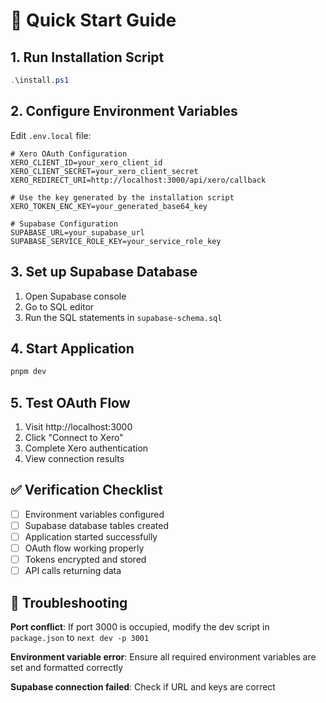 # 🚀 Quick Start Guide

## 1. Run Installation Script

```powershell
.\install.ps1
```

## 2. Configure Environment Variables

Edit `.env.local` file:

```env
# Xero OAuth Configuration
XERO_CLIENT_ID=your_xero_client_id
XERO_CLIENT_SECRET=your_xero_client_secret
XERO_REDIRECT_URI=http://localhost:3000/api/xero/callback

# Use the key generated by the installation script
XERO_TOKEN_ENC_KEY=your_generated_base64_key

# Supabase Configuration
SUPABASE_URL=your_supabase_url
SUPABASE_SERVICE_ROLE_KEY=your_service_role_key
```

## 3. Set up Supabase Database

1. Open Supabase console
2. Go to SQL editor
3. Run the SQL statements in `supabase-schema.sql`

## 4. Start Application

```bash
pnpm dev
```

## 5. Test OAuth Flow

1. Visit http://localhost:3000
2. Click "Connect to Xero"
3. Complete Xero authentication
4. View connection results

## ✅ Verification Checklist

- [ ] Environment variables configured
- [ ] Supabase database tables created
- [ ] Application started successfully
- [ ] OAuth flow working properly
- [ ] Tokens encrypted and stored
- [ ] API calls returning data

## 🔧 Troubleshooting

**Port conflict**: If port 3000 is occupied, modify the dev script in `package.json` to `next dev -p 3001`

**Environment variable error**: Ensure all required environment variables are set and formatted correctly

**Supabase connection failed**: Check if URL and keys are correct
